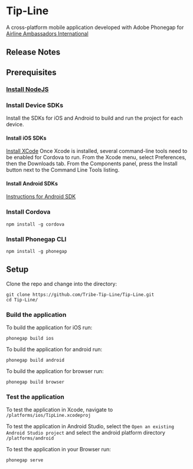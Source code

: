 # Tip-Line
A cross-platform mobile application developed with Adobe Phonegap for [Airline Ambassadors International](http://airlineamb.org)

## Release Notes

## Prerequisites
### [Install NodeJS](http://nodejs.org/)

### Install Device SDKs
Install the SDKs for iOS and Android to build and run the project for each device.

#### Install iOS SDKs
[Install XCode](https://itunes.apple.com/us/app/xcode/id497799835?mt=12)
Once Xcode is installed, several command-line tools need to be enabled for Cordova to run. From the Xcode menu, select Preferences, then the Downloads tab. From the Components panel, press the Install button next to the Command Line Tools listing.

#### Install Android SDKs
[Instructions for Android SDK](http://docs.phonegap.com/en/edge/guide_platforms_android_index.md.html#Android%20Platform%20Guide)

### Install Cordova
```
npm install -g cordova
```

### Install Phonegap CLI
```
npm install -g phonegap
```

## Setup
Clone the repo and change into the directory:
```
git clone https://github.com/Tribe-Tip-Line/Tip-Line.git
cd Tip-Line/
```

### Build the application
To build the application for iOS run:
```
phonegap build ios
```

To build the application for android run:
```
phonegap build android
```

To build the application for browser run:
```
phonegap build browser
```
### Test the application
To test the application in Xcode, navigate to `/platforms/ios/TipLine.xcodeproj`

To test the application in Android Studio, select the `Open an existing Android Studio project` and select the android platform directory `/platforms/android`

To test the application in your Browser run:
```
phonegap serve
```
